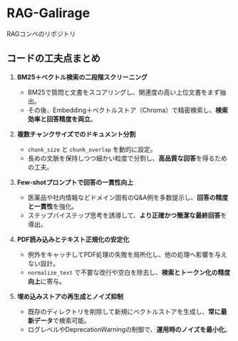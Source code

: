 # RAG-Galirage
RAGコンペのリポジトリ

## コードの工夫点まとめ

1. **BM25＋ベクトル検索の二段階スクリーニング**  
   - BM25で質問と文書をスコアリングし、関連度の高い上位文書をまず抽出。  
   - その後、Embedding＋ベクトルストア（Chroma）で精密検索し、**検索効率と回答精度を両立**。

2. **複数チャンクサイズでのドキュメント分割**  
   - `chunk_size` と `chunk_overlap` を動的に設定。  
   - 長めの文脈を保持しつつ細かい粒度で分割し、**高品質な回答**を得るための工夫。

3. **Few-shotプロンプトで回答の一貫性向上**  
   - 医薬品や社内情報などドメイン固有のQ&A例を多数提示し、**回答の精度と一貫性**を強化。  
   - ステップバイステップ思考を誘導して、**より正確かつ簡潔な最終回答**を導出。

4. **PDF読み込みとテキスト正規化の安定化**  
   - 例外をキャッチしてPDF処理の失敗を局所化し、他の処理へ影響を与えない設計。  
   - `normalize_text` で不要な改行や空白を除去し、**検索とトークン化の精度向上**に寄与。

5. **埋め込みストアの再生成とノイズ抑制**  
   - 既存のディレクトリを削除して新規にベクトルストアを生成し、**常に最新データ**で検索可能。  
   - ログレベルやDeprecationWarningの制御で、**運用時のノイズを最小化**。
